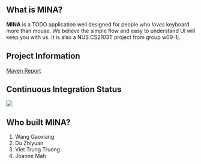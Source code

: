## What is MINA? ##
**MINA** is a TODO application well designed for people who _loves_ keyboard more than mouse. We believe the simple flow and easy to understand UI will keep you with us. It is also a NUS CS2103T project from group w09-1j.

## Project Information ##
[Maven Report](http://mina.comze.com)

## Continuous Integration Status ##
[![](https://drone.io/wgx731/cs2103jan2014-w09-1j/status.png)](https://drone.io/wgx731/cs2103jan2014-w09-1j)

## Who built MINA? ##
  1. Wang Gaoxiang
  1. Du Zhiyuan
  1. Viet Trung Truong
  1. Joanne Mah